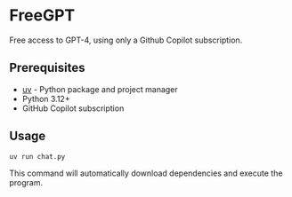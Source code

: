 # FreeGPT

Free access to GPT-4, using only a Github Copilot subscription.

## Prerequisites

- [uv](https://docs.astral.sh/uv/getting-started/installation/) - Python package and project manager
- Python 3.12+
- GitHub Copilot subscription

## Usage

```bash
uv run chat.py
```

This command will automatically download dependencies and execute the program.